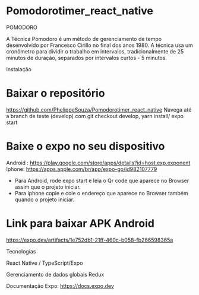 # Pomodorotimer_react_native

POMODORO

A Técnica Pomodoro é um método de gerenciamento de tempo desenvolvido por Francesco Cirillo no final dos anos 1980. A técnica usa um cronômetro para dividir o trabalho em intervalos, tradicionalmente de 25 minutos de duração, separados por intervalos curtos - 5 minutos.



Instalação

# Baixar o repositório
https://github.com/PhelippeSouza/Pomodorotimer_react_native
Navega até a branch de teste (develop) com git checkout develop, 
yarn install/
expo start 

# Baixe o expo no seu dispositivo
Android : https://play.google.com/store/apps/details?id=host.exp.exponent
Iphone: https://apps.apple.com/br/app/expo-go/id982107779


- Para Android, rode expo start e leia o Qr code que aparece  no Browser assim que o projeto iniciar.
- Para iphone copie e cole o endereço que aparece no Browser também quando o projeto iniciar.


# Link para baixar APK Android
https://expo.dev/artifacts/1e752db1-21ff-460c-b058-fb266598365a



Tecnologias

React Native / TypeScript/Expo

Gerenciamento de dados globais
Redux

Documentação Expo: 
https://docs.expo.dev


